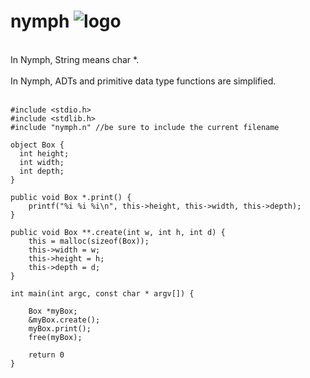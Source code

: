 # nymph ![logo](http://icons.iconarchive.com/icons/iron-devil/ids-game-world/32/Fairy-icon.png)
<br/>
In Nymph, String means char *.
<br/>
<br/>
In Nymph, ADTs and primitive data type functions are simplified.
<br/>
<br/>


    #include <stdio.h>
    #include <stdlib.h>
    #include "nymph.n" //be sure to include the current filename

    object Box {
      int height;
      int width;
      int depth;
    }

    public void Box *.print() {
        printf("%i %i %i\n", this->height, this->width, this->depth);
    }

    public void Box **.create(int w, int h, int d) {
        this = malloc(sizeof(Box));
        this->width = w;
        this->height = h;
        this->depth = d;
    }

    int main(int argc, const char * argv[]) {

        Box *myBox;
        &myBox.create();
        myBox.print();
        free(myBox);
        
        return 0
    }
